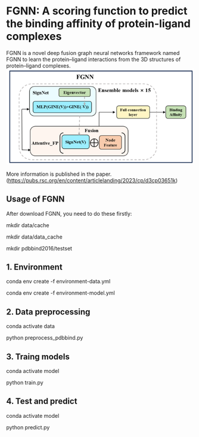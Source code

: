 # FGNN: A scoring function to predict the binding affinity of protein-ligand complexes 

FGNN is a novel deep fusion graph neural networks framework named FGNN to learn the protein–ligand interactions from the 3D structures of protein–ligand complexes.
![image](https://github.com/LinaDongXMU/FGNN/blob/main/TOC.png)

More information is published in the paper.(https://pubs.rsc.org/en/content/articlelanding/2023/cp/d3cp03651k)

## Usage of FGNN
After download FGNN, you need to do these firstly:

mkdir data/cache

mkdir data/data_cache

mkdir pdbbind2016/testset


## 1. Environment
conda env create -f environment-data.yml

conda env create -f environment-model.yml

## 2. Data preprocessing
conda activate data

python preprocess_pdbbind.py

## 3. Traing models
conda activate model

python train.py

## 4. Test and predict
conda activate model

python predict.py
